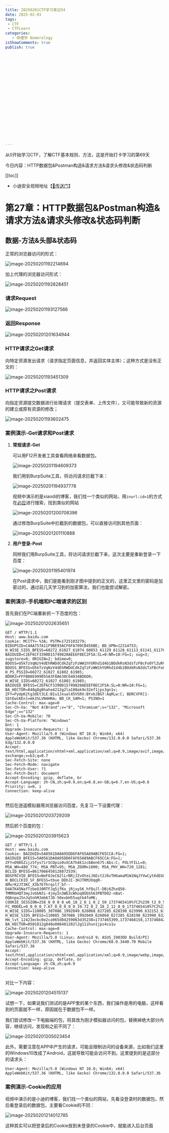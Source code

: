 ```yaml
---
title: 20250201CTF学习笔记54
date: 2025-02-01
tags:
 - CTF
 - CTFLearn
categories:
   - 命理学 Numerology
isShowComments: true
publish: true





















---
```


<Boxx/>

从0开始学习CTF，了解CTF基本规则、方法，这是开始打卡学习的第69天

今日内容：HTTP数据包&Postman构造&请求方法&请求头修改&状态码判断

[[toc]]

- 小迪安全视频地址【[🔗传送门]([https://www.bilibili.com/video/BV123yAYMEwb/)】

<!-- more -->

# 第27章：HTTP数据包&Postman构造&请求方法&请求头修改&状态码判断

## 数据-方法&头部&状态码

正常的浏览器访问的形式：

![image-20250201192214694](/img/ctfLearn/image-20250201192214694.png)

加上代理的浏览器访问形式：

![image-20250201192828451](/imgc/CTFLearn/image-20250201192828451.png)



### 请求Request

![image-20250201193127566](/img/ctfLearn/image-20250201193127566.png)



### 返回Response

![image-20250201201634944](/img/ctfLearn/image-20250201201634944.png)



### HTTP请求之Get请求

向特定资源发出请求（请求指定页面信息，并返回实体主体）；这种方式是没有正文的：

![image-20250201193451309](/img/ctfLearn/image-20250201193451309.png)



### HTTP请求之Post请求

向指定资源提交数据进行处理请求（提交表单、上传文件），又可能导致新的资源的建立或原有资源的修改；

![image-20250201193602475](/img/ctfLearn/image-20250201193602475.png)



### 案例演示-Get请求和Post请求

1. **常规请求-Get**

   可以用F12开发者工具查看网络来看数据包。

   ![image-20250201194609373](/img/ctfLearn/image-20250201194609373.png)

   我们用到BurpSuite工具，将访问请求拦截下来：

   ![image-20250201194937778](/img/ctfLearn/image-20250201194937778.png)

   视频中演示的是xiaodi的博客，我们找一个类似的网站，用`inurl:id=1`的方式在[必应](www.bing.com)进行搜索，找到类似的网站

   ![image-20250201200708396](/img/ctfLearn/image-20250201200708396.png)

   通过修改BurpSuite中拦截到的数据包，可以直接访问到其他页面：

   ![image-20250201201110888](/img/ctfLearn/image-20250201201110888.png)

   

2. **用户登录-Post**

   同样我们用BurpSuite工具，将访问请求拦截下来，这次主要是重新登录一下百度：

   ![image-20250201195401974](/img/ctfLearn/image-20250201195401974.png)

   在Post请求中，我们是能看到刚才图中提到的正文的，这里正文里的密码是加密过的，通过前几天学习到的加密算法，我们也能尝试解密。



### 案例演示-手机端和PC端请求的区别

首先我们在PC端重新抓一下百度的包：

![image-20250201202635651](/img/ctfLearn/image-20250201202635651.png)

```
GET / HTTP/1.1
Host: www.baidu.com
Cookie: MCITY=-%3A; PSTM=1725103279; BIDUPSID=C4AA757A11F9BE93ACF6FA709CB456BE; BD_UPN=12314753; H_WISE_SIDS_BFESS=60272_61027_61074_60853_61129_61128_61113_61141_61176; BAIDUID=C2EF6CF3390D15749820AEEEF0EC2F5A:SL=0:NR=10:FG=1; sug=3; sugstore=0; ORIGIN=2; bdime=0; BDUSS=U5kTzVqNzV4dEhRWDdCdkZqTzFzWW1hYURhd1d4b1BOdkRsN3dsTzFBcFo0YlZuRVFBQUFBJCQAAAAAAAAAAAEAAAAD1df0AAAAAAAAAAAAAAAAAAAAAAAAAAAAAAAAAAAAAAAAAAAAAAAAAAAAAAAAAAAAAAAAAAAAAAAAAAAAAAAAAAAAAFlUjmdZVI5nQ; BDUSS_BFESS=U5kTzVqNzV4dEhRWDdCdkZqTzFzWW1hYURhd1d4b1BOdkRsN3dsTzFBcFo0YlZuRVFBQUFBJCQAAAAAAAAAAAEAAAAD1df0AAAAAAAAAAAAAAAAAAAAAAAAAAAAAAAAAAAAAAAAAAAAAAAAAAAAAAAAAAAAAAAAAAAAAAAAAAAAAAAAAAAAAFlUjmdZVI5nQ; H_PS_PSSID=60272_61027_61802_61985; BDORZ=FFFB88E999055A3F8A630C64834BD6D0; H_WISE_SIDS=60272_61027_61802_61985; BAIDUID_BFESS=C2EF6CF3390D15749820AEEEF0EC2F5A:SL=0:NR=10:FG=1; BA_HECTOR=848g8g0haha4212g2la180ak9n32ef1jps3gn1v; ZFY=PyUpK2tg3dEt3LE:BIu1Jxual45VSRX:BYxbJBGT:AqRLw:C; BDRCVFR[1-SbtEwcKEn]=mk3SLVN4HKm; BD_CK_SAM=1; PSINO=1
Cache-Control: max-age=0
Sec-Ch-Ua: "Not A(Brand";v="8", "Chromium";v="132", "Microsoft Edge";v="132"
Sec-Ch-Ua-Mobile: ?0
Sec-Ch-Ua-Platform: "Windows"
Dnt: 1
Upgrade-Insecure-Requests: 1
User-Agent: Mozilla/5.0 (Windows NT 10.0; Win64; x64) AppleWebKit/537.36 (KHTML, like Gecko) Chrome/132.0.0.0 Safari/537.36 Edg/132.0.0.0
Accept: text/html,application/xhtml+xml,application/xml;q=0.9,image/avif,image/webp,image/apng,*/*;q=0.8,application/signed-exchange;v=b3;q=0.7
Sec-Fetch-Site: none
Sec-Fetch-Mode: navigate
Sec-Fetch-User: ?1
Sec-Fetch-Dest: document
Accept-Encoding: gzip, deflate, br
Accept-Language: zh-CN,zh;q=0.9,en;q=0.8,en-GB;q=0.7,en-US;q=0.6
Priority: u=0, i
Connection: keep-alive


```

然后在逍遥模拟器用浏览器访问百度，先复习一下设置代理：

![image-20250201203729209](/img/ctfLearn/image-20250201203729209.png)

然后抓个百度的包：

![image-20250201203915623](/img/ctfLearn/image-20250201203915623.png)

```
GET / HTTP/1.1
Host: www.baidu.com
Cookie: BAIDUID=5A0561DA8A95DD6FAF65A89ABCF65CCA:FG=1; BAIDUID_BFESS=5A0561DA8A95DD6FAF65A89ABCF65CCA:FG=1; ZFY=D9DGZijzSfys7irSCOpio0vXCA7h4E1zcbBen675:Abs:C; POLYFILL=0; MSA_WH=480_774; MSA_PBT=95; MSA_ZOOM=1000; MSA_PHY_WH=720_1281; BCLID_BFESS=8617066450128872539; BDSFRCVID_BFESS=NeFOJeC62lLrBRjJZvOteiJ6Ect2J6vTH6amaM1W1NqJYVwCyt6dEG0PIx8g0KubCXdhogKKBeOTHn0F_2uxOjjg8UtVJeC6EG0Ptf8g0f5; H_BDCLCKID_SF_BFESS=tbue_DDhJI-3HJTRMJOqqR-8MxrK2JT3KC_X3b7Efhrqsl7_bf--D4ATK45NafTzbeOJ0RTFJq5jfKo_jRjxy5K_hfQuJl-DBj6ZhxQ50-TMMRbHQT3myJvbbN3i-4jmyIn3Wb3cWhoq8UbSh63PBTD02-nBat-OQ6npaJ5nJq5nhMJmb67JD-50exbH55uqtb4foMK; COOKIE_SESSION=258_0_0_0_0_w6_18_2_6_1_0_2_50_1737465410%7C2%230_t2_0_5_1_0_3_1_1737465152%7C1; FC_MODEL=0_0_0_0_7.67_0_0_0_0_0_19.72_0_2_18_2_12_0_0_1737465410%7C2%237.67_0_0_2_2_0_1737465410%7C2%230_axxx_1_0_0_0_0_1737465410; H_WISE_SIDS=110085_307086_1992049_626068_627285_628198_623990_632152_632114_633368_633612_633652_633568_633885_634660_634602_635511_635887_634417_636124_636018_636664_636722_631347_637545_637600_637629_637632_637872_637651_637887_637861_636476_637975_638256_638292_638457_638470_638431_638704_638774_638857_638700_638826_638873_638908_638126_638916_635379_638969_639039_639104_639170_638940_638946_638944_638937_637474_639218_639211_636022_639488_639399_632291_639615_632299_639682_639646_638575_638375_639807_639818_639821_639814_639811_637511_639805_639839_639922_8000098_8000101_8000129_8000142_8000144_8000164_8000166_8000168_8000178_8000184_8000185_8000196_8000203; H_WISE_SIDS_BFESS=110085_307086_1992049_626068_627285_628198_623990_632152_632114_633368_633612_633652_633568_633885_634660_634602_635511_635887_634417_636124_636018_636664_636722_631347_637545_637600_637629_637632_637872_637651_637887_637861_636476_637975_638256_638292_638457_638470_638431_638704_638774_638857_638700_638826_638873_638908_638126_638916_635379_638969_639039_639104_639170_638940_638946_638944_638937_637474_639218_639211_636022_639488_639399_632291_639615_632299_639682_639646_638575_638375_639807_639818_639821_639814_639811_637511_639805_639839_639922_8000098_8000101_8000129_8000142_8000144_8000164_8000166_8000168_8000178_8000184_8000185_8000196_8000203; Hm_lvt_12423ecbc0e2ca965d84259063d35238=1737465399,1737468158,1737468423,1737554291; BA_HECTOR=0501812g848o808481202l2g11ihun1jps4cu1u
Cache-Control: max-age=0
Upgrade-Insecure-Requests: 1
User-Agent: Mozilla/5.0 (Linux; Android 9; ASUS_I003DD Build/PI) AppleWebKit/537.36 (KHTML, like Gecko) Chrome/68.0.3440.70 Mobile Safari/537.36
Accept: text/html,application/xhtml+xml,application/xml;q=0.9,image/webp,image/apng,*/*;q=0.8
Accept-Encoding: gzip, deflate, br
Accept-Language: zh-CN,zh;q=0.9
Connection: keep-alive


```

对比一下内容：

![image-20250201204515137](/img/ctfLearn/image-20250201204515137.png)

试想一下，如果说我们测试的是APP里的某个东西，我们操作是用的电脑，这样看到的页面就不一样，原因就在于数据包不一样。

我们尝试修改一下电脑端的包，将其改为刚才模拟器访问的包，替换掉绝大部分内容，继续访问，发现和之前不同了：

![image-20250201205023454](/img/ctfLearn/image-20250201205023454.png)

此外，需要注意在APP中产生的请求，可能会限制访问的设备来源，比如我们这里的Windows10改成了Android，这就导致可能会访问不到。这里提到的是这部分的请求头：

```
User-Agent: Mozilla/5.0 (Windows NT 10.0; Win64; x64) AppleWebKit/537.36 (KHTML, like Gecko) Chrome/132.0.0.0 Safari/537.36
```



### 案例演示-Cookie的应用

视频中演示的是小迪的博客，我们找一个类似的网站，先看没登录时的数据包，然后看登录后的数据包，主要看Cookie的不同：

![image-20250201214012785](/img/ctfLearn/image-20250201214012785.png)

这种其实可以把登录后的Cookie放到未登录的Cookie中，就能进入后台页面